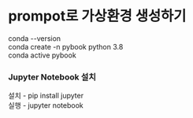 
# prompot로 가상환경 생성하기

conda --version  
conda create -n pybook python 3.8  
conda active pybook  

### Jupyter Notebook 설치

설치 - pip install jupyter  
실행 - jupyter notebook  
